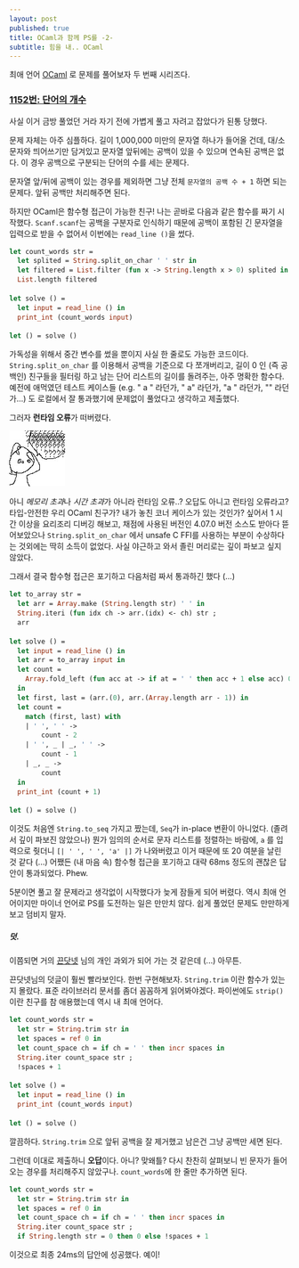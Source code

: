 ```yaml
---
layout: post
published: true
title: OCaml과 함께 PS를 -2-
subtitle: 힘을 내.. OCaml
---
```


 최애 언어 [OCaml](https://ocaml.org/) 로 문제를 풀어보자 두 번째
 시리즈다.

### [1152번: 단어의 개수](https://www.acmicpc.net/problem/1152)
 사실 이거 금방 풀었던 거라 자기 전에 가볍게 풀고 자려고 잡았다가 된통
 당했다.

 문제 자체는 아주 심플하다. 길이 1,000,000 미만의 문자열 하나가 들어올
 건데, 대/소문자와 띄어쓰기만 담겨있고 문자열 앞뒤에는 공백이 있을 수
 있으며 연속된 공백은 없다. 이 경우 공백으로 구분되는 단어의 수를 세는
 문제다.

 문자열 앞/뒤에 공백이 있는 경우를 제외하면 그냥 전체 `문자열의 공백
 수 + 1` 하면 되는 문제다. 앞뒤 공백만 처리해주면 된다.

 하지만 OCaml은 함수형 접근이 가능한 친구! 나는 곧바로 다음과 같은
 함수를 짜기 시작했다. `Scanf.scanf`는 공백을 구분자로 인식하기 때문에
 공백이 포함된 긴 문자열을 입력으로 받을 수 없어서 이번에는 `read_line
 ()`을 썼다.

```ocaml
let count_words str =
  let splited = String.split_on_char ' ' str in
  let filtered = List.filter (fun x -> String.length x > 0) splited in
  List.length filtered

let solve () =
  let input = read_line () in
  print_int (count_words input)

let () = solve ()
```

 가독성을 위해서 중간 변수를 썼을 뿐이지 사실 한 줄로도 가능한
 코드이다. `String.split_on_char` 를 이용해서 공백을 기준으로 다
 쪼개버리고, 길이 0 인 (즉 공백인) 친구들을 필터링 하고 남는 단어
 리스트의 길이를 돌려주는, 아주 명확한 함수다. 예전에 애먹였던 테스트
 케이스들 (e.g. " a " 라던가, " a" 라던가, "a " 라던가, "" 라던가...)
 도 로컬에서 잘 통과했기에 문제없이 풀었다고 생각하고 제출했다.

 그러자 **런타임 오류**가 떠버렸다.

![what?](/assets/img/kejang_what.jpg)

 아니 *메모리 초과*나 *시간 초과*가 아니라 런타임 오류..? 오답도
 아니고 런타임 오류라고? 타입-안전한 우리 OCaml 친구가?  내가 놓친
 코너 케이스가 있는 것인가? 싶어서 1 시간 이상을 요리조리 디버깅
 해보고, 채점에 사용된 버전인 4.07.0 버전 소스도 받아다 뜯어보았으나
 `String.split_on_char` 에서 unsafe C FFI를 사용하는 부분이 수상하다는
 것외에는 딱히 소득이 없었다. 사실 야근하고 와서 졸린 머리로는 깊이
 파보고 싶지 않았다.

 그래서 결국 함수형 접근은 포기하고 다음처럼 짜서 통과하긴 했다 (...)

```ocaml
let to_array str =
  let arr = Array.make (String.length str) ' ' in
  String.iteri (fun idx ch -> arr.(idx) <- ch) str ;
  arr

let solve () =
  let input = read_line () in
  let arr = to_array input in
  let count =
    Array.fold_left (fun acc at -> if at = ' ' then acc + 1 else acc) 0 arr
  in
  let first, last = (arr.(0), arr.(Array.length arr - 1)) in
  let count =
    match (first, last) with
    | ' ', ' ' ->
        count - 2
    | ' ', _ | _, ' ' ->
        count - 1
    | _, _ ->
        count
  in
  print_int (count + 1)

let () = solve ()
```

 이것도 처음엔 `String.to_seq` 가지고 짰는데, `Seq`가 in-place 변환이
 아니었다. (졸려서 깊이 파보진 않았으나) 뭔가 임의의 순서로 문자
 리스트를 정렬하는 바람에, ` a ` 를 입력으로 줫더니 `[| ' ', ' ', 'a'
 |]` 가 나와버렸고 이거 때문에 또 20 여분을 날린 것 같다 (...) 어쨌든
 (내 마음 속) 함수형 접근을 포기하고 대략 68ms 정도의 괜찮은 답안이
 통과되었다. Phew.


 5분이면 풀고 잘 문제라고 생각없이 시작했다가 늦게 잠들게 되어
 버렸다. 역시 최애 언어이지만 마이너 언어로 PS를 도전하는 일은 만만치
 않다. 쉽게 풀었던 문제도 만만하게 보고 덤비지 말자.


##### 덧.
 이쯤되면 거의 [끈닷넷](https://kkeun.net) 님의 개인 과외가 되어
 가는 것 같은데 (...) 아무튼.

 끈닷넷님의 덧글이 훨씬 빨라보인다. 한번 구현해보자. `String.trim`
 이란 함수가 있는지 몰랐다. 표준 라이브러리 문서를 좀더 꼼꼼하게
 읽어봐야겠다. 파이썬에도 `strip()` 이란 친구를 참 애용했는데 역시 내
 최애 언어다.

```ocaml
let count_words str =
  let str = String.trim str in
  let spaces = ref 0 in
  let count_space ch = if ch = ' ' then incr spaces in
  String.iter count_space str ;
  !spaces + 1

let solve () =
  let input = read_line () in
  print_int (count_words input)

let () = solve ()
```

 깔끔하다. `String.trim` 으로 앞뒤 공백을 잘 제거했고 남은건 그냥
 공백만 세면 된다.

 그런데 이대로 제출하니 **오답**이다. 아니? 맞왜틀? 다시 찬찬히
 살펴보니 빈 문자가 들어오는 경우를 처리해주지
 않았구나. `count_words`에 한 줄만 추가하면 된다.

```ocaml
let count_words str =
  let str = String.trim str in
  let spaces = ref 0 in
  let count_space ch = if ch = ' ' then incr spaces in
  String.iter count_space str ;
  if String.length str = 0 then 0 else !spaces + 1
```

 이것으로 최종 24ms의 답안에 성공했다. 예이!
